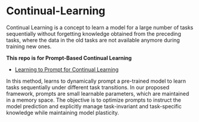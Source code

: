 # Continual-Learning

Continual Learning is a concept to learn a model for a large number of tasks sequentially without forgetting knowledge obtained from the preceding tasks, where the data in the old tasks are not available anymore during training new ones.

**This repo is for Prompt-Based Continual Learning**

* [Learning to Prompt for Continual Learning](https://arxiv.org/pdf/2112.08654.pdf)

In this method, learns to dynamically prompt a pre-trained model to learn tasks sequentially under different task transitions. In our proposed framework, prompts are small learnable parameters, which are maintained in a memory space. The objective is to optimize prompts to instruct the model prediction and explicitly manage task-invariant and task-specific knowledge while maintaining model plasticity.
